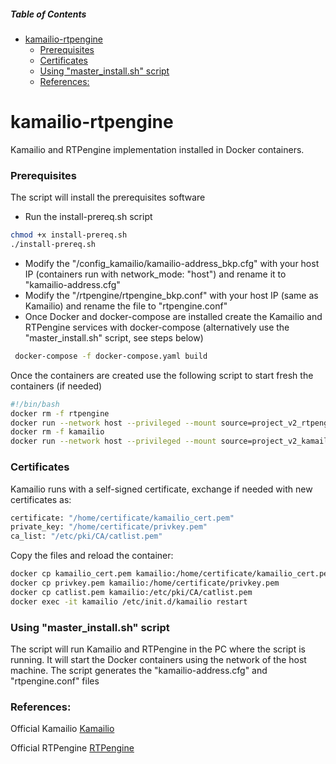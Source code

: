 ##### Table of Contents

<!-- TOC -->

* [kamailio-rtpengine](#kamailio-rtpengine)
    * [Prerequisites](#prerequisites)
    * [Certificates](#certificates)
  * [Using "master_install.sh" script](#using--masterinstallsh--script)
  * [References:](#references-)
<!-- TOC -->

# kamailio-rtpengine
Kamailio and RTPengine implementation installed in Docker containers.

### Prerequisites
The script will install the prerequisites software
- Run the install-prereq.sh script
```bash
chmod +x install-prereq.sh
./install-prereq.sh
```
- Modify the "/config_kamailio/kamailio-address_bkp.cfg" with your host IP (containers run with network_mode: "host") and rename it to "kamailio-address.cfg"
- Modify the "/rtpengine/rtpengine_bkp.conf" with your host IP (same as Kamailio) and rename the file to "rtpengine.conf"
- Once Docker and docker-compose are installed create the Kamailio and RTPengine services with docker-compose (alternatively use the "master_install.sh" script, see steps below)
```bash
 docker-compose -f docker-compose.yaml build
```

Once the containers are created use the following script to start fresh the containers (if needed)

```bash
#!/bin/bash
docker rm -f rtpengine
docker run --network host --privileged --mount source=project_v2_rtpengine,target=/etc/rtpengine --name rtpengine -itd project_v2_rtpengine
docker rm -f kamailio
docker run --network host --privileged --mount source=project_v2_kamailio,target=/etc/kamailio --name kamailio -itd project_v2_kamailio
````
### Certificates
Kamailio runs with a self-signed certificate, exchange if needed with new certificates as:
```bash
certificate: "/home/certificate/kamailio_cert.pem"
private_key: "/home/certificate/privkey.pem"
ca_list: "/etc/pki/CA/catlist.pem"
```

Copy the files and reload the container:
```bash
docker cp kamailio_cert.pem kamailio:/home/certificate/kamailio_cert.pem
docker cp privkey.pem kamailio:/home/certificate/privkey.pem
docker cp catlist.pem kamailio:/etc/pki/CA/catlist.pem
docker exec -it kamailio /etc/init.d/kamailio restart
```
### Using "master_install.sh" script

The script will run Kamailio and RTPengine in the PC where the script is running. It will start
the Docker containers using the network of the host machine.
The script generates the "kamailio-address.cfg" and "rtpengine.conf" files




### References:

Official Kamailio [Kamailio](https://github.com/kamailio/kamailio)

Official RTPengine [RTPengine](https://github.com/sipwise/rtpengine)